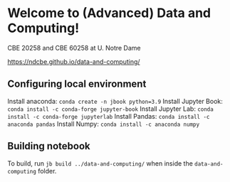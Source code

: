 # Welcome to (Advanced) Data and Computing!

CBE 20258 and CBE 60258 at U. Notre Dame

https://ndcbe.github.io/data-and-computing/


## Configuring local environment
Install anaconda: `conda create -n jbook python=3.9`
Install Jupyter Book: `conda install -c conda-forge jupyter-book`
Install Jupyter Lab: `conda install -c conda-forge jupyterlab`
Install Pandas: `conda install -c anaconda pandas`
Install Numpy: `conda install -c anaconda numpy`

## Building notebook
To build, run `jb build ../data-and-computing/` when inside the `data-and-computing` folder.
